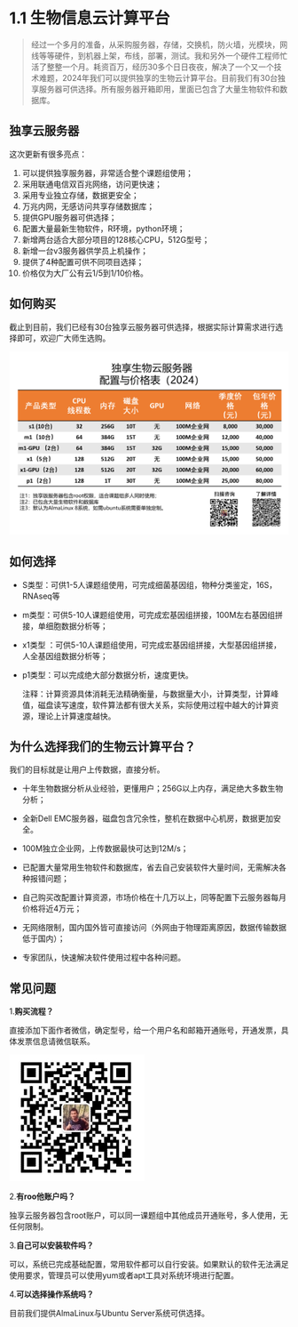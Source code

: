 # 1.1 生物信息云计算平台

>经过一个多月的准备，从采购服务器，存储，交换机，防火墙，光模块，网线等等硬件，到机器上架，布线，部署，测试。我和另外一个硬件工程师忙活了整整一个月。耗资百万，经历30多个日日夜夜，解决了一个又一个技术难题，2024年我们可以提供独享的生物云计算平台。目前我们有30台独享服务器可供选择。所有服务器开箱即用，里面已包含了大量生物软件和数据库。



## 独享云服务器

这次更新有很多亮点：

1. 可以提供独享服务器，非常适合整个课题组使用；
2.  采用联通电信双百兆网络，访问更快速；
3. 采用专业独立存储，数据更安全；
4. 万兆内网，无感访问共享存储数据库；
5. 提供GPU服务器可供选择；
6. 配置大量最新生物软件，R环境，python环境；
7. 新增两台适合大部分项目的128核心CPU，512G型号；
8. 新增一台v3服务器供学员上机操作；
9. 提供了4种配置可供不同项目选择；
10. 价格仅为大厂公有云1/5到1/10价格。

## 如何购买

截止到目前，我们已经有30台独享云服务器可供选择，根据实际计算需求进行选择即可，欢迎广大师生选购。

![](./images/duxiang.png)



##  如何选择

- S类型：可供1-5人课题组使用，可完成细菌基因组，物种分类鉴定，16S，RNAseq等

- m类型：可供5-10人课题组使用，可完成宏基因组拼接，100M左右基因组拼接，单细胞数据分析等；

- x1类型 ：可供5-10人课题组使用，可完成宏基因组拼接，大型基因组拼接，人全基因组数据分析等；

- p1类型：可以完成绝大部分数据分析，速度更快。

  

  注释：计算资源具体消耗无法精确衡量，与数据量大小，计算类型，计算峰值，磁盘读写速度，软件算法都有很大关系，实际使用过程中越大的计算资源，理论上计算速度越快。



## 为什么选择我们的生物云计算平台？



我们的目标就是让用户上传数据，直接分析。

- 十年生物数据分析从业经验，更懂用户；256G以上内存，满足绝大多数生物分析；

- 全新Dell EMC服务器，磁盘包含冗余性，整机在数据中心机房，数据更加安全。
- 100M独立企业网，上传数据最快可达到12M/s；

- 已配置大量常用生物软件和数据库，省去自己安装软件大量时间，无需解决各种报错问题；

- 自己购买改配置计算资源，市场价格在十几万以上，同等配置下云服务器每月价格将近4万元；

- 无网络限制，国内国外皆可直接访问（外网由于物理距离原因，数据传输数据低于国内）；
- 专家团队，快速解决软件使用过程中各种问题。



## 常见问题

1.**购买流程？**

直接添加下面作者微信，确定型号，给一个用户名和邮箱开通账号，开通发票，具体发票信息请微信联系。

![](./images/weixin.jpg)



2.**有roo他账户吗？**

独享云服务器包含root账户，可以同一课题组中其他成员开通账号，多人使用，无任何限制。

3.**自己可以安装软件吗？**

可以，系统已完成基础配置，常用软件都可以自行安装。如果默认的软件无法满足使用要求，管理员可以使用yum或者apt工具对系统环境进行配置。

4.**可以选择操作系统吗？**

目前我们提供AlmaLinux与Ubuntu Server系统可供选择。



